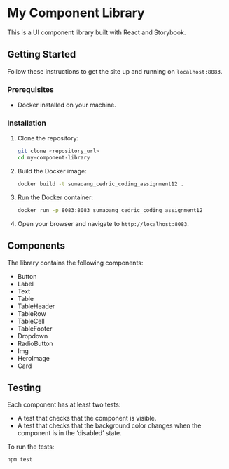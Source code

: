 # My Component Library

This is a UI component library built with React and Storybook.

## Getting Started

Follow these instructions to get the site up and running on `localhost:8083`.

### Prerequisites

- Docker installed on your machine.

### Installation

1. Clone the repository:

   ```bash
   git clone <repository_url>
   cd my-component-library
   ```

2. Build the Docker image:

   ```bash
   docker build -t sumaoang_cedric_coding_assignment12 .
   ```

3. Run the Docker container:

   ```bash
   docker run -p 8083:8083 sumaoang_cedric_coding_assignment12
   ```

4. Open your browser and navigate to `http://localhost:8083`.

## Components

The library contains the following components:

- Button
- Label
- Text
- Table
- TableHeader
- TableRow
- TableCell
- TableFooter
- Dropdown
- RadioButton
- Img
- HeroImage
- Card

## Testing

Each component has at least two tests:

- A test that checks that the component is visible.
- A test that checks that the background color changes when the component is in the ‘disabled’ state.

To run the tests:

```bash
npm test
